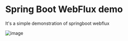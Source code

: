 # Spring Boot WebFlux demo

It's a simple demonstration of springboot webflux

![image](https://user-images.githubusercontent.com/56324728/130305098-048003d8-59b9-4f7e-84a3-0639edbe744c.png)
